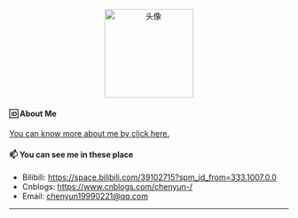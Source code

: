 <div align=center>
  <img src="https://cyun0221.github.io/assets/images/README/favicon.jpg" alt="头像" width=160 height=160>
</div>

#### 🆔 About Me

[You can know more about me by click here.](https://cyun0221.github.io/about.html)

#### 📫 You can see me in these place

- Bilibili: https://space.bilibili.com/39102715?spm_id_from=333.1007.0.0
- Cnblogs: https://www.cnblogs.com/chenyun-/ 
- Email: chenyun19990221@qq.com

<hr>

<!--
**Cyun0221/Cyun0221** is a ✨ _special_ ✨ repository because its `README.md` (this file) appears on your GitHub profile.

Here are some ideas to get you started:

- 🔭 I’m currently working on ...
- 🌱 I’m currently learning ...
- 👯 I’m looking to collaborate on ...
- 🤔 I’m looking for help with ...
- 💬 Ask me about ...
- 📫 How to reach me: ...
- 😄 Pronouns: ...
- ⚡ Fun fact: ...
-->
